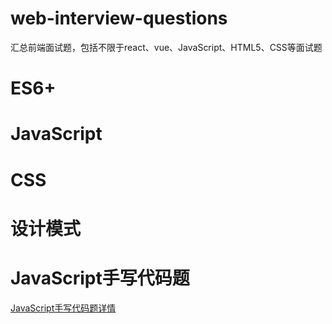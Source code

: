# web-interview-questions
汇总前端面试题，包括不限于react、vue、JavaScript、HTML5、CSS等面试题


# ES6+
# JavaScript
# CSS
# 设计模式

# JavaScript手写代码题
[JavaScript手写代码题详情](./docs/JavaScript手写代码题.md)
